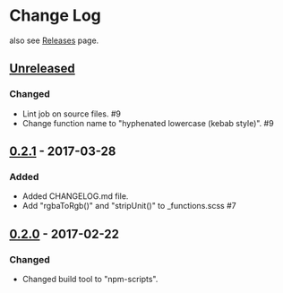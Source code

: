 # Change Log
also see [Releases](https://github.com/archco/scss-palette/releases) page.

## [Unreleased]
### Changed
- Lint job on source files. #9
- Change function name to "hyphenated lowercase (kebab style)". #9

## [0.2.1] - 2017-03-28
### Added
- Added CHANGELOG.md file.
- Add "rgbaToRgb()" and "stripUnit()" to _functions.scss #7

## [0.2.0] - 2017-02-22
### Changed
- Changed build tool to "npm-scripts".


[Unreleased]: https://github.com/archco/scss-palette/compare/v0.2.1...master
[0.2.1]: https://github.com/archco/scss-palette/compare/v0.2.0...v0.2.1
[0.2.0]: https://github.com/archco/scss-palette/compare/v0.1.3...v0.2.0
